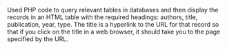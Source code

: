 Used PHP code to query relevant tables in databases and then display the records in an
HTML table with the required headings: authors, title, publication, year, type. The title is
a hyperlink to the URL for that record so that if you click on the title in a web browser, it
should take you to the page specified by the URL.
